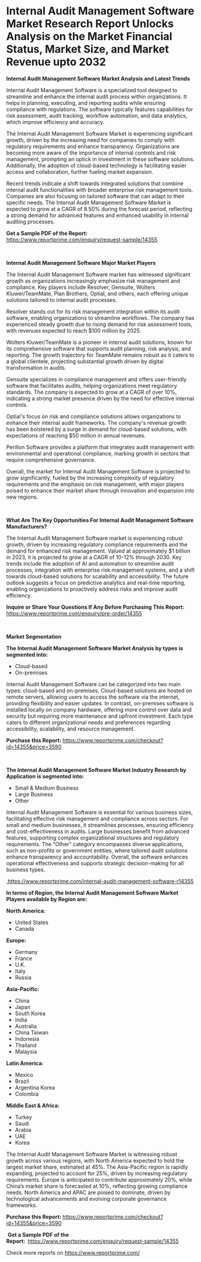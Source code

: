 <p><h1>Internal Audit Management Software Market Research Report Unlocks Analysis on the Market Financial Status, Market Size, and Market Revenue upto 2032</h1></p><p><strong>Internal Audit Management Software Market Analysis and Latest Trends</strong></p>
<p><p>Internal Audit Management Software is a specialized tool designed to streamline and enhance the internal audit process within organizations. It helps in planning, executing, and reporting audits while ensuring compliance with regulations. The software typically features capabilities for risk assessment, audit tracking, workflow automation, and data analytics, which improve efficiency and accuracy.</p><p>The Internal Audit Management Software Market is experiencing significant growth, driven by the increasing need for companies to comply with regulatory requirements and enhance transparency. Organizations are becoming more aware of the importance of internal controls and risk management, prompting an uptick in investment in these software solutions. Additionally, the adoption of cloud-based technology is facilitating easier access and collaboration, further fueling market expansion. </p><p>Recent trends indicate a shift towards integrated solutions that combine internal audit functionalities with broader enterprise risk management tools. Companies are also focusing on tailored software that can adapt to their specific needs. The Internal Audit Management Software Market is expected to grow at a CAGR of 8.50% during the forecast period, reflecting a strong demand for advanced features and enhanced usability in internal auditing processes.</p></p>
<p><strong>Get a Sample PDF of the Report:&nbsp;</strong> <a href="https://www.reportprime.com/enquiry/request-sample/14355?utm_campaign=2728&utm_medium=2&utm_source=Github&utm_content=ia&utm_term=20032025&utm_id=internal-audit-management-software">https://www.reportprime.com/enquiry/request-sample/14355</a></p>
<p>&nbsp;</p>
<p><strong>Internal Audit Management Software Major Market Players</strong></p>
<p><p>The Internal Audit Management Software market has witnessed significant growth as organizations increasingly emphasize risk management and compliance. Key players include Resolver, Gensuite, Wolters Kluwer/TeamMate, Plan Brothers, Optial, and others, each offering unique solutions tailored to internal audit processes.</p><p>Resolver stands out for its risk management integration within its audit software, enabling organizations to streamline workflows. The company has experienced steady growth due to rising demand for risk assessment tools, with revenues expected to reach $100 million by 2025.</p><p>Wolters Kluwer/TeamMate is a pioneer in internal audit solutions, known for its comprehensive software that supports audit planning, risk analysis, and reporting. The growth trajectory for TeamMate remains robust as it caters to a global clientele, projecting substantial growth driven by digital transformation in audits.</p><p>Gensuite specializes in compliance management and offers user-friendly software that facilitates audits, helping organizations meet regulatory standards. The company is expected to grow at a CAGR of over 10%, indicating a strong market presence driven by the need for effective internal controls.</p><p>Optial's focus on risk and compliance solutions allows organizations to enhance their internal audit frameworks. The company's revenue growth has been bolstered by a surge in demand for cloud-based solutions, with expectations of reaching $50 million in annual revenues.</p><p>Perillon Software provides a platform that integrates audit management with environmental and operational compliance, marking growth in sectors that require comprehensive governance. </p><p>Overall, the market for Internal Audit Management Software is projected to grow significantly, fueled by the increasing complexity of regulatory requirements and the emphasis on risk management, with major players poised to enhance their market share through innovation and expansion into new regions.</p></p>
<p>&nbsp;</p>
<p><strong>What Are The Key Opportunities For Internal Audit Management Software Manufacturers?</strong></p>
<p><p>The Internal Audit Management Software market is experiencing robust growth, driven by increasing regulatory compliance requirements and the demand for enhanced risk management. Valued at approximately $1 billion in 2023, it is projected to grow at a CAGR of 10-12% through 2030. Key trends include the adoption of AI and automation to streamline audit processes, integration with enterprise risk management systems, and a shift towards cloud-based solutions for scalability and accessibility. The future outlook suggests a focus on predictive analytics and real-time reporting, enabling organizations to proactively address risks and improve audit efficiency.</p></p>
<p><strong>Inquire or Share Your Questions If Any Before Purchasing This Report:</strong> <a href="https://www.reportprime.com/enquiry/pre-order/14355?utm_campaign=2728&utm_medium=2&utm_source=Github&utm_content=ia&utm_term=20032025&utm_id=internal-audit-management-software">https://www.reportprime.com/enquiry/pre-order/14355</a></p>
<p>&nbsp;</p>
<p><strong>Market Segmentation</strong></p>
<p><strong>The Internal Audit Management Software Market Analysis by types is segmented into:</strong></p>
<p><ul><li>Cloud-based</li><li>On-premises</li></ul></p>
<p><p>Internal Audit Management Software can be categorized into two main types: cloud-based and on-premises. Cloud-based solutions are hosted on remote servers, allowing users to access the software via the internet, providing flexibility and easier updates. In contrast, on-premises software is installed locally on company hardware, offering more control over data and security but requiring more maintenance and upfront investment. Each type caters to different organizational needs and preferences regarding accessibility, scalability, and resource management.</p></p>
<p><strong>Purchase this Report:&nbsp;</strong><a href="https://www.reportprime.com/checkout?id=14355&price=3590&utm_campaign=2728&utm_medium=2&utm_source=Github&utm_content=ia&utm_term=20032025&utm_id=internal-audit-management-software">https://www.reportprime.com/checkout?id=14355&price=3590</a></p>
<p>&nbsp;</p>
<p><strong>The Internal Audit Management Software Market Industry Research by Application is segmented into:</strong></p>
<p><ul><li>Small & Medium Business</li><li>Large Business</li><li>Other</li></ul></p>
<p><p>Internal Audit Management Software is essential for various business sizes, facilitating effective risk management and compliance across sectors. For small and medium businesses, it streamlines processes, ensuring efficiency and cost-effectiveness in audits. Large businesses benefit from advanced features, supporting complex organizational structures and regulatory requirements. The "Other" category encompasses diverse applications, such as non-profits or government entities, where tailored audit solutions enhance transparency and accountability. Overall, the software enhances operational effectiveness and supports strategic decision-making for all business types.</p></p>
<p><a href="https://www.reportprime.com/internal-audit-management-software-r14355?utm_campaign=2728&utm_medium=2&utm_source=Github&utm_content=ia&utm_term=20032025&utm_id=internal-audit-management-software">&nbsp;https://www.reportprime.com/internal-audit-management-software-r14355</a></p>
<p><strong>In terms of Region, the Internal Audit Management Software Market Players available by Region are:</strong></p>
<p>
    <p> <strong> North America: </strong>
        <ul>
            <li>United States</li>
            <li>Canada</li>
        </ul>
        </p> 
    <p> <strong> Europe: </strong>
        <ul>
            <li>Germany</li>
            <li>France</li>
            <li>U.K.</li>
            <li>Italy</li>
            <li>Russia</li>
        </ul>
        </p> 
    <p> <strong> Asia-Pacific: </strong>
        <ul>
            <li>China</li>
            <li>Japan</li>
            <li>South Korea</li>
            <li>India</li>
            <li>Australia</li>
            <li>China Taiwan</li>
            <li>Indonesia</li>
            <li>Thailand</li>
            <li>Malaysia</li>
        </ul>
        </p> 
    <p> <strong> Latin America: </strong>
        <ul>
            <li>Mexico</li>
            <li>Brazil</li>
            <li>Argentina Korea</li>
            <li>Colombia</li>
        </ul>
        </p> 
    <p> <strong> Middle East & Africa: </strong>
        <ul>
            <li>Turkey</li>
            <li>Saudi</li>
            <li>Arabia</li>
            <li>UAE</li>
            <li>Korea</li>
        </ul>
    </p>
    </p>
<p><p>The Internal Audit Management Software Market is witnessing robust growth across various regions, with North America expected to hold the largest market share, estimated at 45%. The Asia-Pacific region is rapidly expanding, projected to account for 25%, driven by increasing regulatory requirements. Europe is anticipated to contribute approximately 20%, while China’s market share is forecasted at 10%, reflecting growing compliance needs. North America and APAC are poised to dominate, driven by technological advancements and evolving corporate governance frameworks.</p></p>
<p><strong>Purchase this Report: </strong><a href="https://www.reportprime.com/checkout?id=14355&price=3590&utm_campaign=2728&utm_medium=2&utm_source=Github&utm_content=ia&utm_term=20032025&utm_id=internal-audit-management-software">https://www.reportprime.com/checkout?id=14355&price=3590</a></p>
<p>&nbsp;<strong>Get a Sample PDF of the Report:&nbsp;&nbsp;</strong><a href="https://www.reportprime.com/enquiry/request-sample/14355?utm_campaign=2728&utm_medium=2&utm_source=Github&utm_content=ia&utm_term=20032025&utm_id=internal-audit-management-software">https://www.reportprime.com/enquiry/request-sample/14355</a></p>
<p><strong></strong></p>
<p>Check more reports on <a href="https://www.reportprime.com/?utm_campaign=2728&utm_medium=2&utm_source=Github&utm_content=ia&utm_term=20032025&utm_id=internal-audit-management-software">https://www.reportprime.com/</a></p>